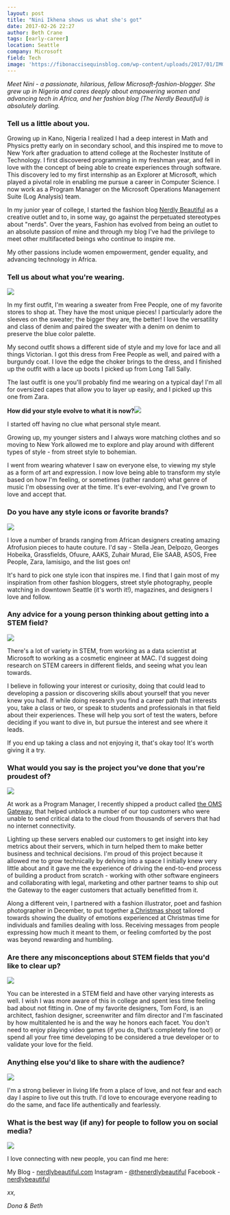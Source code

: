 ```yaml
---
layout: post
title: "Nini Ikhena shows us what she's got"
date: 2017-02-26 22:27
author: Beth Crane
tags: [early-career]
location: Seattle
company: Microsoft
field: Tech
image: 'https://fibonaccisequinsblog.com/wp-content/uploads/2017/01/IMG_2486.jpg'
---
```


*Meet Nini - a passionate, hilarious, fellow Microsoft-fashion-blogger. She grew up in Nigeria and cares deeply about empowering women and advancing tech in Africa, and her fashion blog (The Nerdly Beautiful) is absolutely darling.*

### Tell us a little about you.

Growing up in Kano, Nigeria I realized I had a deep interest in Math and Physics pretty early on in secondary school, and this inspired me to move to New York after graduation to attend college at the Rochester Institute of Technology. I first discovered programming in my freshman year, and fell in love with the concept of being able to create experiences through software. This discovery led to my first internship as an Explorer at Microsoft, which played a pivotal role in enabling me pursue a career in Computer Science. I now work as a Program Manager on the Microsoft Operations Management Suite (Log Analysis) team.

In my junior year of college, I started the fashion blog [Nerdly Beautiful](http://nerdlybeautiful.com/) as a creative outlet and to, in some way, go against the perpetuated stereotypes about "nerds". Over the years, Fashion has evolved from being an outlet to an absolute passion of mine and through my blog I've had the privilege to meet other multifaceted beings who continue to inspire me.

My other passions include women empowerment, gender equality, and advancing technology in Africa.

### Tell us about what you're wearing.

[![](https://fibonaccisequinsblog.com/wp-content/uploads/2017/01/IMG_2405-819x1024.jpg)](https://fibonaccisequinsblog.com/wp-content/uploads/2017/01/IMG_2405.jpg)

In my first outfit, I'm wearing a sweater from Free People, one of my favorite stores to shop at. They have the most unique pieces! I particularly adore the sleeves on the sweater; the bigger they are, the better! I love the versatility and class of denim and paired the sweater with a denim on denim to preserve the blue color palette.

My second outfit shows a different side of style and my love for lace and all things Victorian. I got this dress from Free People as well, and paired with a burgundy coat. I love the edge the choker brings to the dress, and I finished up the outfit with a lace up boots I picked up from Long Tall Sally.

The last outfit is one you'll probably find me wearing on a typical day! I'm all for oversized capes that allow you to layer up easily, and I picked up this one from Zara.

**How did your style evolve to what it is now?[![](https://fibonaccisequinsblog.com/wp-content/uploads/2017/01/IMG_2474-1024x683.jpg)](https://fibonaccisequinsblog.com/wp-content/uploads/2017/01/IMG_2474.jpg)**

I started off having no clue what personal style meant.

Growing up, my younger sisters and I always wore matching clothes and so moving to New York allowed me to explore and play around with different types of style - from street style to bohemian.

I went from wearing whatever I saw on everyone else, to viewing my style as a form of art and expression. I now love being able to transform my style based on how I'm feeling, or sometimes (rather random) what genre of music I'm obsessing over at the time. It's ever-evolving, and I've grown to love and accept that.

### Do you have any style icons or favorite brands?

[![](https://fibonaccisequinsblog.com/wp-content/uploads/2017/01/IMG_2614-768x1024.jpg)](https://fibonaccisequinsblog.com/wp-content/uploads/2017/01/IMG_2614.jpg)

I love a number of brands ranging from African designers creating amazing Afrofusion pieces to haute couture. I'd say - Stella Jean, Delpozo, Georges Hobeika, Grassfields, Ofuure, AAKS, Zuhair Murad, Elie SAAB, ASOS, Free People, Zara, Iamisigo, and the list goes on!

It's hard to pick one style icon that inspires me. I find that I gain most of my inspiration from other fashion bloggers, street style photography, people watching in downtown Seattle (it's worth it!), magazines, and designers I love and follow.

### Any advice for a young person thinking about getting into a STEM field?

[![](https://fibonaccisequinsblog.com/wp-content/uploads/2017/01/IMG_2548-683x1024.jpg)](https://fibonaccisequinsblog.com/wp-content/uploads/2017/01/IMG_2548.jpg)

There's a lot of variety in STEM, from working as a data scientist at Microsoft to working as a cosmetic engineer at MAC. I'd suggest doing research on STEM careers in different fields, and seeing what you lean towards.

I believe in following your interest or curiosity, doing that could lead to developing a passion or discovering skills about yourself that you never knew you had. If while doing research you find a career path that interests you, take a class or two, or speak to students and professionals in that field about their experiences. These will help you sort of test the waters, before deciding if you want to dive in, but pursue the interest and see where it leads.

If you end up taking a class and not enjoying it, that's okay too! It's worth giving it a try.

### What would you say is the project you've done that you're proudest of?

[![](https://fibonaccisequinsblog.com/wp-content/uploads/2017/01/IMG_2575-1024x683.jpg)](https://fibonaccisequinsblog.com/wp-content/uploads/2017/01/IMG_2575.jpg)

At work as a Program Manager, I recently shipped a product called [the OMS Gateway](https://blogs.technet.microsoft.com/msoms/tag/oms-gateway/), that helped unblock a number of our top customers who were unable to send critical data to the cloud from thousands of servers that had no internet connectivity.

Lighting up these servers enabled our customers to get insight into key metrics about their servers, which in turn helped them to make better business and technical decisions. I'm proud of this project because it allowed me to grow technically by delving into a space I initially knew very little about and it gave me the experience of driving the end-to-end process of building a product from scratch - working with other software engineers and collaborating with legal, marketing and other partner teams to ship out the Gateway to the eager customers that actually benefitted from it.

Along a different vein, I partnered with a fashion illustrator, poet and fashion photographer in December, to put together [a Christmas shoot](http://nerdlybeautiful.com/7-days-to-christmas/) tailored towards showing the duality of emotions experienced at Christmas time for individuals and families dealing with loss. Receiving messages from people expressing how much it meant to them, or feeling comforted by the post was beyond rewarding and humbling.

### Are there any misconceptions about STEM fields that you'd like to clear up?

[![](https://fibonaccisequinsblog.com/wp-content/uploads/2017/01/IMG_2634-683x1024.jpg)](https://fibonaccisequinsblog.com/wp-content/uploads/2017/01/IMG_2634.jpg)

You can be interested in a STEM field and have other varying interests as well. I wish I was more aware of this in college and spent less time feeling bad about not fitting in. One of my favorite designers, Tom Ford, is an architect, fashion designer, screenwriter and film director and I'm fascinated by how multitalented he is and the way he honors each facet. You don't need to enjoy playing video games (if you do, that's completely fine too!) or spend all your free time developing to be considered a true developer or to validate your love for the field.

### Anything else you'd like to share with the audience?

[![](https://fibonaccisequinsblog.com/wp-content/uploads/2017/01/IMG_2669-1024x683.jpg)](https://fibonaccisequinsblog.com/wp-content/uploads/2017/01/IMG_2669.jpg)

I'm a strong believer in living life from a place of love, and not fear and each day I aspire to live out this truth. I'd love to encourage everyone reading to do the same, and face life authentically and fearlessly.

### What is the best way (if any) for people to follow you on social media?

[![](https://fibonaccisequinsblog.com/wp-content/uploads/2017/01/IMG_2649-1024x683.jpg)](https://fibonaccisequinsblog.com/wp-content/uploads/2017/01/IMG_2649.jpg)

I love connecting with new people, you can find me here:

My Blog - [nerdlybeautiful.com](http://nerdlybeautiful.com/) 
Instagram - [@thenerdlybeautiful](https://www.instagram.com/thenerdlybeautiful/?hl=en) 
Facebook - [nerdlybeautiful](https://www.facebook.com/nerdlybeautifuls/?fref=ts)

*xx,*

*Dona & Beth*
